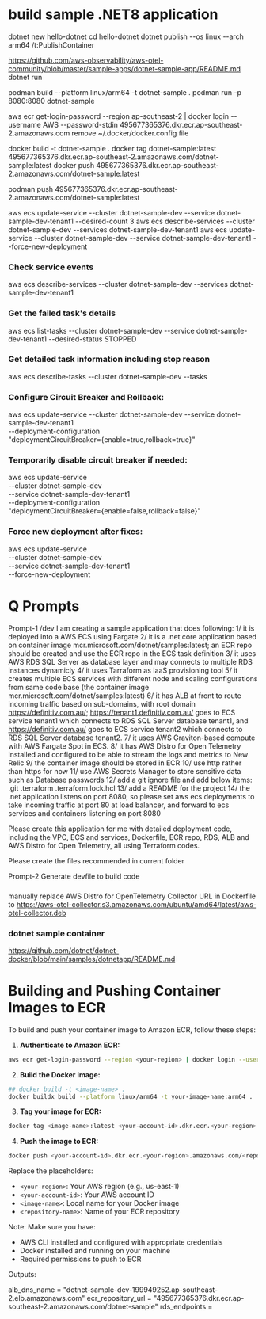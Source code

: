 # build sample .NET8 application

dotnet new hello-dotnet
cd hello-dotnet
dotnet publish --os linux --arch arm64 /t:PublishContainer

https://github.com/aws-observability/aws-otel-community/blob/master/sample-apps/dotnet-sample-app/README.md
dotnet run

podman build --platform linux/arm64 -t dotnet-sample .
podman run  -p 8080:8080 dotnet-sample

aws ecr get-login-password --region ap-southeast-2 | docker login --username AWS --password-stdin 495677365376.dkr.ecr.ap-southeast-2.amazonaws.com
remove ~/.docker/docker.config file

docker build -t dotnet-sample .
docker tag dotnet-sample:latest 495677365376.dkr.ecr.ap-southeast-2.amazonaws.com/dotnet-sample:latest
docker push 495677365376.dkr.ecr.ap-southeast-2.amazonaws.com/dotnet-sample:latest

podman push 495677365376.dkr.ecr.ap-southeast-2.amazonaws.com/dotnet-sample:latest

aws ecs update-service --cluster dotnet-sample-dev --service dotnet-sample-dev-tenant1  --desired-count 3
aws ecs describe-services --cluster dotnet-sample-dev --services dotnet-sample-dev-tenant1
aws ecs update-service --cluster dotnet-sample-dev --service dotnet-sample-dev-tenant1 --force-new-deployment

### Check service events
aws ecs describe-services --cluster dotnet-sample-dev --services dotnet-sample-dev-tenant1
### Get the failed task's details
aws ecs list-tasks --cluster dotnet-sample-dev --service dotnet-sample-dev-tenant1 --desired-status STOPPED
### Get detailed task information including stop reason
aws ecs describe-tasks --cluster dotnet-sample-dev --tasks <task-id-from-above>
### Configure Circuit Breaker and Rollback:
aws ecs update-service --cluster dotnet-sample-dev --service dotnet-sample-dev-tenant1 \
    --deployment-configuration \
    "deploymentCircuitBreaker={enable=true,rollback=true}"
### Temporarily disable circuit breaker if needed:
aws ecs update-service \
    --cluster dotnet-sample-dev \
    --service dotnet-sample-dev-tenant1 \
    --deployment-configuration \
    "deploymentCircuitBreaker={enable=false,rollback=false}"
### Force new deployment after fixes:
aws ecs update-service \
    --cluster dotnet-sample-dev \
    --service dotnet-sample-dev-tenant1 \
    --force-new-deployment

# Q Prompts

Prompt-1
/dev I am creating a sample application that does following:
1/ it is deployed into a AWS ECS using Fargate
2/ it is a .net core application based on container image mcr.microsoft.com/dotnet/samples:latest; an ECR repo should be created and use the ECR repo in the ECS task definition 
3/ it uses AWS RDS SQL Server as database layer and may connects to multiple RDS instances dynamicly
4/ it uses Tarraform as IaaS provisioning tool
5/ it creates multiple ECS services with different node and scaling configurations from same code base (the container image mcr.microsoft.com/dotnet/samples:latest) 
6/ it has ALB at front to route incoming traffic based on sub-domains, with root domain https://definitiv.com.au/;  https://tenant1.definitiv.com.au/ goes to  ECS service tenant1 which connects to RDS SQL Server database tenant1, and  https://definitiv.com.au/ goes to  ECS service tenant2 which connects to RDS SQL Server database tenant2.
7/ it uses AWS Graviton-based compute with AWS Fargate Spot in ECS.
8/ it has AWS Distro for Open Telemetry installed and configured to be able to stream the logs and metrics to New Relic
9/ the container image should be stored in ECR
10/ use http rather than https for now
11/ use AWS Secrets Manager to store sensitive data such as Database passwords
12/ add a git ignore file and add below items: .git .terraform .terraform.lock.hcl
13/ add a README for the project
14/ the .net application listens on port 8080, so please set aws ecs deployments to take incoming traffic at port 80 at load balancer, and forward to ecs services and containers listening on port 8080

Please create this application for me with detailed deployment code, including the VPC, ECS and services, Dockerfile, ECR repo, RDS, ALB and AWS Distro for Open Telemetry, all using Terraform codes.

Please create the files recommended in current folder

Prompt-2
Generate devfile to build code


### 
manually replace AWS Distro for OpenTelemetry Collector URL in Dockerfile to 
https://aws-otel-collector.s3.amazonaws.com/ubuntu/amd64/latest/aws-otel-collector.deb

### dotnet sample container
https://github.com/dotnet/dotnet-docker/blob/main/samples/dotnetapp/README.md


# Building and Pushing Container Images to ECR

To build and push your container image to Amazon ECR, follow these steps:

1. **Authenticate to Amazon ECR:**
```bash
aws ecr get-login-password --region <your-region> | docker login --username AWS --password-stdin <your-account-id>.dkr.ecr.<your-region>.amazonaws.com
```

2. **Build the Docker image:**
```bash
## docker build -t <image-name> .
docker buildx build --platform linux/arm64 -t your-image-name:arm64 .
```

3. **Tag your image for ECR:**
```bash
docker tag <image-name>:latest <your-account-id>.dkr.ecr.<your-region>.amazonaws.com/<repository-name>:latest
```

4. **Push the image to ECR:**
```bash
docker push <your-account-id>.dkr.ecr.<your-region>.amazonaws.com/<repository-name>:latest
```

Replace the placeholders:
- `<your-region>`: Your AWS region (e.g., us-east-1)
- `<your-account-id>`: Your AWS account ID
- `<image-name>`: Local name for your Docker image
- `<repository-name>`: Name of your ECR repository

Note: Make sure you have:
- AWS CLI installed and configured with appropriate credentials
- Docker installed and running on your machine
- Required permissions to push to ECR


Outputs:

alb_dns_name = "dotnet-sample-dev-199949252.ap-southeast-2.elb.amazonaws.com"
ecr_repository_url = "495677365376.dkr.ecr.ap-southeast-2.amazonaws.com/dotnet-sample"
rds_endpoints = <sensitive>


